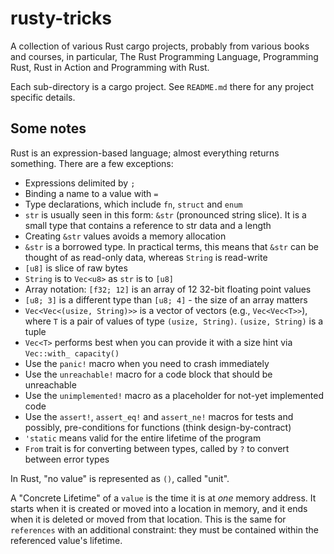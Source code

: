 # rusty-tricks

A collection of various Rust cargo projects, probably from various books and
courses, in particular, The Rust Programming Language, Programming Rust, Rust in
Action and Programming with Rust.

Each sub-directory is a cargo project. See `README.md` there for any project
specific details.

## Some notes

Rust is an expression-based language; almost everything returns something.
There are a few exceptions:

  * Expressions delimited by `;`
  * Binding a name to a value with `=`
  * Type declarations, which include `fn`, `struct` and `enum`
  * `str` is usually seen in this form: `&str` (pronounced string slice). It is
    a small type that contains a reference to str data and a length
  * Creating `&str` values avoids a memory allocation
  * `&str` is a borrowed type. In practical terms, this means that `&str` can be
    thought of as read-only data, whereas `String` is read-write
  * `[u8]` is slice of raw bytes
  * `String` is to `Vec<u8>` as `str` is to `[u8]`
  * Array notation: `[f32; 12]` is an array of 12 32-bit floating point values
  * `[u8; 3]` is a different type than `[u8; 4]` - the size of an array matters
  * `Vec<Vec<(usize, String)>>` is a vector of vectors (e.g., `Vec<Vec<T>>`),
    where `T` is a pair of values of type `(usize, String)`. `(usize, String)`
    is a tuple
  * `Vec<T>` performs best when you can provide it with a size hint via
    `Vec::with_ capacity()`
  * Use the `panic!` macro when you need to crash immediately
  * Use the `unreachable!` macro for a code block that should be unreachable
  * Use the `unimplemented!` macro as a placeholder for not-yet implemented code
  * Use the `assert!`, `assert_eq!` and `assert_ne!` macros for tests and
    possibly, pre-conditions for functions (think design-by-contract)
  * `'static` means valid for the entire lifetime of the program
  * `From` trait is for converting between types, called by `?` to convert
    between error types

In Rust, "no value" is represented as `()`, called "unit".

A "Concrete Lifetime" of a `value` is the time it is at *one* memory address. 
It starts when it is created or moved into a location in memory, and it ends 
when it is deleted or moved from that location. This is the same for `references`
with an additional constraint: they must be contained within the referenced 
value's lifetime.
